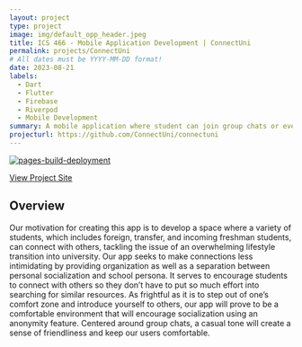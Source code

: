 ```yaml
---
layout: project
type: project
image: img/default_opp_header.jpeg
title: ICS 466 - Mobile Application Development | ConnectUni
permalink: projects/ConnectUni
# All dates must be YYYY-MM-DD format!
date: 2023-08-21
labels:
  - Dart
  - Flutter
  - Firebase
  - Riverpod
  - Mobile Development
summary: A mobile application where student can join group chats or events with other students in the same university.
projecturl: https://github.com/ConnectUni/connectuni
---
```


[![pages-build-deployment](https://github.com/ConnectUni/connectuni.github.io/actions/workflows/pages/pages-build-deployment/badge.svg)](https://github.com/ConnectUni/connectuni.github.io/actions/workflows/pages/pages-build-deployment)

[View Project Site](https://connectuni.github.io/)
## Overview
Our motivation for creating this app is to develop a space where a variety of students, which includes foreign, transfer, and incoming freshman students, can connect with others, tackling the issue of an overwhelming lifestyle transition into university. Our app seeks to make connections less intimidating by providing organization as well as a separation between personal socialization and school persona. It serves to encourage students to connect with others so they don’t have to put so much effort into searching for similar resources. As frightful as it is to step out of one’s comfort zone and introduce yourself to others, our app will prove to be a comfortable environment that will encourage socialization using an anonymity feature. Centered around group chats, a casual tone will create a sense of friendliness and keep our users comfortable.